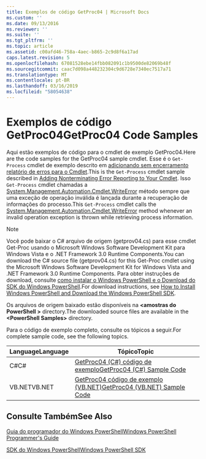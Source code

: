 ```yaml
---
title: Exemplos de código GetProc04 | Microsoft Docs
ms.custom: ''
ms.date: 09/13/2016
ms.reviewer: ''
ms.suite: ''
ms.tgt_pltfrm: ''
ms.topic: article
ms.assetid: c00afd46-758a-4aec-b865-2c9d8f6a17ad
caps.latest.revision: 5
ms.openlocfilehash: 67081528ebe14fbb082091c1b9500de82069b48f
ms.sourcegitcommit: caac7d098a448232304c9d6728e7340ec7517a71
ms.translationtype: MT
ms.contentlocale: pt-BR
ms.lasthandoff: 03/16/2019
ms.locfileid: "58054638"
---
```

# <a name="getproc04-code-samples"></a><span data-ttu-id="26f64-102">Exemplos de código GetProc04</span><span class="sxs-lookup"><span data-stu-id="26f64-102">GetProc04 Code Samples</span></span>

<span data-ttu-id="26f64-103">Aqui estão exemplos de código para o cmdlet de exemplo GetProc04.</span><span class="sxs-lookup"><span data-stu-id="26f64-103">Here are the code samples for the GetProc04 sample cmdlet.</span></span> <span data-ttu-id="26f64-104">Esse é o `Get-Process` cmdlet de exemplo descrito em [adicionando sem encerramento relatório de erros para o Cmdlet](../cmdlet/adding-non-terminating-error-reporting-to-your-cmdlet.md).</span><span class="sxs-lookup"><span data-stu-id="26f64-104">This is the `Get-Process` cmdlet sample described in [Adding Nonterminating Error Reporting to Your Cmdlet](../cmdlet/adding-non-terminating-error-reporting-to-your-cmdlet.md).</span></span> <span data-ttu-id="26f64-105">Isso `Get-Process` cmdlet chamadas a [System.Management.Automation.Cmdlet.WriteError](/dotnet/api/System.Management.Automation.Cmdlet.WriteError) método sempre que uma exceção de operação inválida é lançada durante a recuperação de informações do processo.</span><span class="sxs-lookup"><span data-stu-id="26f64-105">This `Get-Process` cmdlet calls the [System.Management.Automation.Cmdlet.WriteError](/dotnet/api/System.Management.Automation.Cmdlet.WriteError) method whenever an invalid operation exception is thrown while retrieving process information.</span></span>

> [!NOTE]
> <span data-ttu-id="26f64-106">Você pode baixar o C# arquivo de origem (getprov04.cs) para esse cmdlet Get-Proc usando o Microsoft Windows Software Development Kit para Windows Vista e o .NET Framework 3.0 Runtime Components.</span><span class="sxs-lookup"><span data-stu-id="26f64-106">You can download the C# source file (getprov04.cs) for this Get-Proc cmdlet using the Microsoft Windows Software Development Kit for Windows Vista and .NET Framework 3.0 Runtime Components.</span></span> <span data-ttu-id="26f64-107">Para obter instruções de download, consulte [como instalar o Windows PowerShell e o Download do SDK do Windows PowerShell](/powershell/developer/installing-the-windows-powershell-sdk).</span><span class="sxs-lookup"><span data-stu-id="26f64-107">For download instructions, see [How to Install Windows PowerShell and Download the Windows PowerShell SDK](/powershell/developer/installing-the-windows-powershell-sdk).</span></span>
>
> <span data-ttu-id="26f64-108">Os arquivos de origem baixado estão disponíveis na  **\<amostras do PowerShell >** directory.</span><span class="sxs-lookup"><span data-stu-id="26f64-108">The downloaded source files are available in the **\<PowerShell Samples>** directory.</span></span>

<span data-ttu-id="26f64-109">Para o código de exemplo completo, consulte os tópicos a seguir.</span><span class="sxs-lookup"><span data-stu-id="26f64-109">For complete sample code, see the following topics.</span></span>

|<span data-ttu-id="26f64-110">Language</span><span class="sxs-lookup"><span data-stu-id="26f64-110">Language</span></span>|<span data-ttu-id="26f64-111">Tópico</span><span class="sxs-lookup"><span data-stu-id="26f64-111">Topic</span></span>|
|--------------|-----------|
|<span data-ttu-id="26f64-112">C#</span><span class="sxs-lookup"><span data-stu-id="26f64-112">C#</span></span>|[<span data-ttu-id="26f64-113">GetProc04 (C#) código de exemplo</span><span class="sxs-lookup"><span data-stu-id="26f64-113">GetProc04 (C#) Sample Code</span></span>](./getproc04-csharp-sample-code.md)|
|<span data-ttu-id="26f64-114">VB.NET</span><span class="sxs-lookup"><span data-stu-id="26f64-114">VB.NET</span></span>|[<span data-ttu-id="26f64-115">GetProc04 código de exemplo (VB.NET)</span><span class="sxs-lookup"><span data-stu-id="26f64-115">GetProc04 (VB.NET) Sample Code</span></span>](./getproc04-vb-net-sample-code.md)|

## <a name="see-also"></a><span data-ttu-id="26f64-116">Consulte Também</span><span class="sxs-lookup"><span data-stu-id="26f64-116">See Also</span></span>

[<span data-ttu-id="26f64-117">Guia do programador do Windows PowerShell</span><span class="sxs-lookup"><span data-stu-id="26f64-117">Windows PowerShell Programmer's Guide</span></span>](./windows-powershell-programmer-s-guide.md)

[<span data-ttu-id="26f64-118">SDK do Windows PowerShell</span><span class="sxs-lookup"><span data-stu-id="26f64-118">Windows PowerShell SDK</span></span>](../windows-powershell-reference.md)